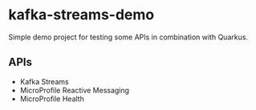 # kafka-streams-demo

Simple demo project for testing some APIs in combination with Quarkus.

## APIs

- Kafka Streams
- MicroProfile Reactive Messaging
- MicroProfile Health
